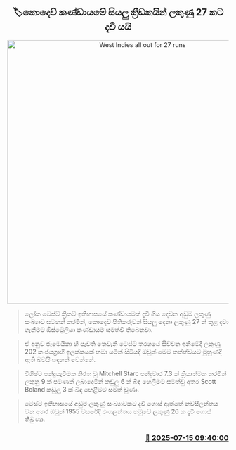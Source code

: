 <p align='center'><b><h2 align='center' title='West Indies all out for 27 runs'>🏷කොදෙව් කණ්ඩායමේ සියලු ක්‍රීඩකයින් ලකුණු 27 කට දැවී යයි</h2></b></p>
<p align='center'><img src='https://helakuru.sgp1.cdn.digitaloceanspaces.com/esana/images/lib/aus-klo.jpg' width='600' alt='West Indies all out for 27 runs'></p>

> ලෝක ටෙස්ට් ක්‍රිකට් ඉතිහාසයේ කණ්ඩායමක් දැවී ගිය දෙවන අඩුම ලකුණු සංඛ්‍යාව සටහන් කරමින්, කොදෙව් පිතිකරුවන් සියලු දෙනා ලකුණු 27 ක් තුළ දවා ගැනීමට ඕස්ට්‍රේලියා කණ්ඩා‍යම සමත්වී තිබෙනවා.

> ඒ අනුව ජැමෙයිකා හී පැවති තෙවැනි ටෙස්ට් තරගයේ සිව්වන ඉනිමේදී ලකුණු 202 ක ජයග්‍රාහී ඉලක්කයක් හඹා යමින් සිටියදී ඔවුන් මෙම තත්ත්වයට මුහුණදී ඇති බවයි සඳහන් වෙන්නේ.

> විශිෂ්‍ට පන්දුයැවීමක නිරත වු Mitchell Starc පන්දුවාර 7.3 ක් ක්‍රියාත්මක කරමින් ලකුනු 9 ක් පමණක් ලබාදෙමින් කඩුලු 6 ක් බිඳ හෙලීමට සමත්වු අතර Scott Boland කඩුලු 3 ක් බිඳ හෙළීමට සමත් වුණා.

> ටෙස්ට් ඉතිහාසයේ අඩුම ලකුණු සංඛ්‍යාවකට දැවී ගොස් ඇත්තේ නවසීලන්තය වන අතර ඔවුන් 1955 වසරේදී එංගලන්තය හමුවේ ලකුණු 26 ක දැවී ගොස් තිබුණා.



<h3 align='right'><a href='https://www.helakuru.lk/esana/p/111854/'>📅 2025-07-15 09:40:00</a></h3>
